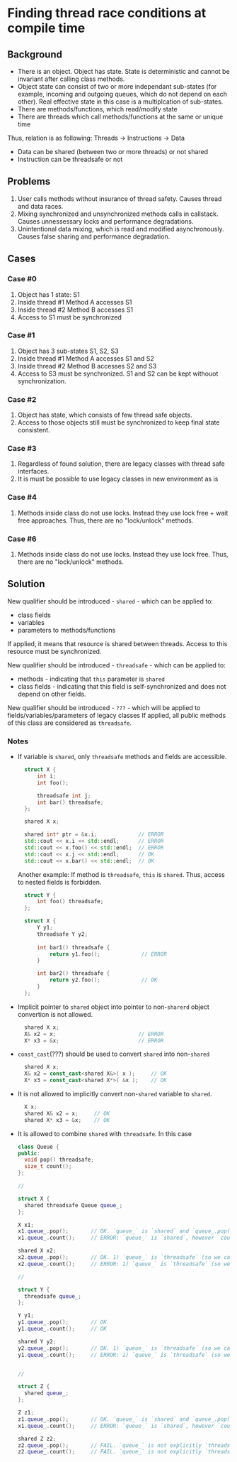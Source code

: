 
# Finding thread race conditions at compile time

## Background

* There is an object. Object has state. State is deterministic and cannot be invariant after calling class methods.
* Object state can consist of two or more independant sub-states (for example, incoming and outgoing queues, which do not depend on each other).
  Real effective state in this case is a multiplcation of sub-states.
* There are methods/functions, which read/modify state
* There are threads which call methods/functions at the same or unique time

Thus, relation is as following: Threads -> Instructions -> Data

* Data can be shared (between two or more threads) or not shared
* Instruction can be threadsafe or not

## Problems

1. User calls methods without insurance of thread safety. 
   Causes thread and data races.
2. Mixing synchronized and unsynchronized methods calls in callstack. 
   Causes unnessessary locks and performance degradations.
3. Unintentional data mixing, which is read and modified asynchronously.
   Causes false sharing and performance degradation.

## Cases

### Case #0

1. Object has 1 state: S1
2. Inside thread #1 Method A accesses S1
3. Inside thread #2 Method B accesses S1
4. Access to S1 must be synchronized


### Case #1

1. Object has 3 sub-states S1, S2, S3
2. Inside thread #1 Method A accesses S1 and S2
3. Inside thread #2 Method B accesses S2 and S3
4. Access to S3 must be synchronized. S1 and S2 can be kept withouot synchronization.

### Case #2

1. Object has state, which consists of few thread safe objects. 
2. Access to those objects still must be synchronized to keep final state consistent.

### Case #3

1. Regardless of found solution, there are legacy classes with thread safe interfaces.
2. It is must be possible to use legacy classes in new environment as is

### Case #4

1. Methods inside class do not use locks. Instead they use lock free + wait free approaches. Thus, there are no "lock/unlock" methods.

### Case #6 

1. Methods inside class do not use locks. Instead they use lock free. Thus, there are no "lock/unlock" methods.

## Solution
                       
New qualifier should be introduced - `shared` - which can be applied to:

* class fields
* variables
* parameters to methods/functions

If applied, it means that resource is shared between threads. Access to this resource must be synchronized.

New qualifier should be introduced - `threadsafe` - which can be applied to:

* methods - indicating that `this` parameter is `shared`
* class fields - indicating that this field is self-synchronized and does not depend on other fields.

New qualifier should be introduced - `???` - which will be applied to fields/variables/parameters of legacy classes
If applied, all public methods of this class are considered as `threadsafe`.

### Notes

- If variable is `shared`, only `threadsafe` methods and fields are accessible.

  ```cpp
    struct X {
        int i;
        int foo();

        threadsafe int j;
        int bar() threadsafe;
    };

    shared X x;

    shared int* ptr = &x.i;             // ERROR
    std::cout << x.i << std::endl;      // ERROR
    std::cout << x.foo() << std::endl;  // ERROR
    std::cout << x.j << std::endl;      // OK
    std::cout << x.bar() << std::endl;  // OK
  ```

  Another example: If method is `threadsafe`, `this` is `shared`. Thus, access to nested fields is forbidden.

  ```cpp
    struct Y {
        int foo() threadsafe;
    };

    struct X {
        Y y1;
        threadsafe Y y2;
        
        int bar1() threadsafe { 
            return y1.foo();             // ERROR
        }

        int bar2() threadsafe { 
            return y2.foo();             // OK
        }
    };
  ```

- Implicit pointer to `shared` object into pointer to non-`sharerd` object convertion is not allowed.
  ```cpp
    shared X x;
    X& x2 = x;                          // ERROR
    X* x3 = &x;                         // ERROR
  ```

- `const_cast`(???) should be used to convert `shared` into non-`shared`
  ```cpp
    shared X x;
    X& x2 = const_cast<shared X&>( x );     // OK
    X* x3 = const_cast<shared X*>( &x );    // OK
  ```

- It is not allowed to implicitly convert non-`shared` variable to `shared`.
  ```cpp
    X x;
    shared X& x2 = x;     // OK
    shared X* x3 = &x;    // OK
  ```

- It is allowed to combine `shared` with `threadsafe`. In this case 
  ```cpp
  class Queue {
  public:
    void pop() threadsafe;
    size_t count();
  };

  //

  struct X {
    shared threadsafe Queue queue_;  
  };

  X x1;
  x1.queue_.pop();       // OK. `queue_` is `shared` and `queue_.pop()` is `threadsafe`
  x1.queue_.count();     // ERROR: `queue_` is `shared`, however `count` is not `threadsafe`

  shared X x2;
  x2.queue_.pop();       // OK. 1) `queue_` is `threadsafe` (so we can access it). 2) `queue_` is explicitly `shared` and `queue_.pop()` is `threadsafe`
  x2.queue_.count();     // ERROR: 1) `queue_` is `threadsafe` (so we can access it). 2) `queue_` is `shared`, however `count` is not `threadsafe`

  //

  struct Y {
    threadsafe queue_;  
  };

  Y y1;
  y1.queue_.pop();       // OK
  y1.queue_.count();     // OK

  shared Y y2;
  y2.queue_.pop();       // OK. 1) `queue_` is `threadsafe` (so we can access it). 2) `queue_` is implicitly `shared` and `queue_.pop()` is `threadsafe`
  y1.queue_.count();     // ERROR: 1) `queue_` is `threadsafe` (so we can access it). 2) `queue_` is implicitly `shared`, however `count` is not `threadsafe`


  //

  struct Z {
    shared queue_;  
  };

  Z z1;
  z1.queue_.pop();       // OK. `queue_` is `shared` and `queue_.pop()` is `threadsafe`
  x1.queue_.count();     // ERROR: `queue_` is `shared`, however `count` is not `threadsafe`

  shared Z z2;
  z2.queue_.pop();       // FAIL. `queue_` is not explicitly `threadsafe` 
  z2.queue_.count();     // FAIL. `queue_` is not explicitly `threadsafe`

  ```
  